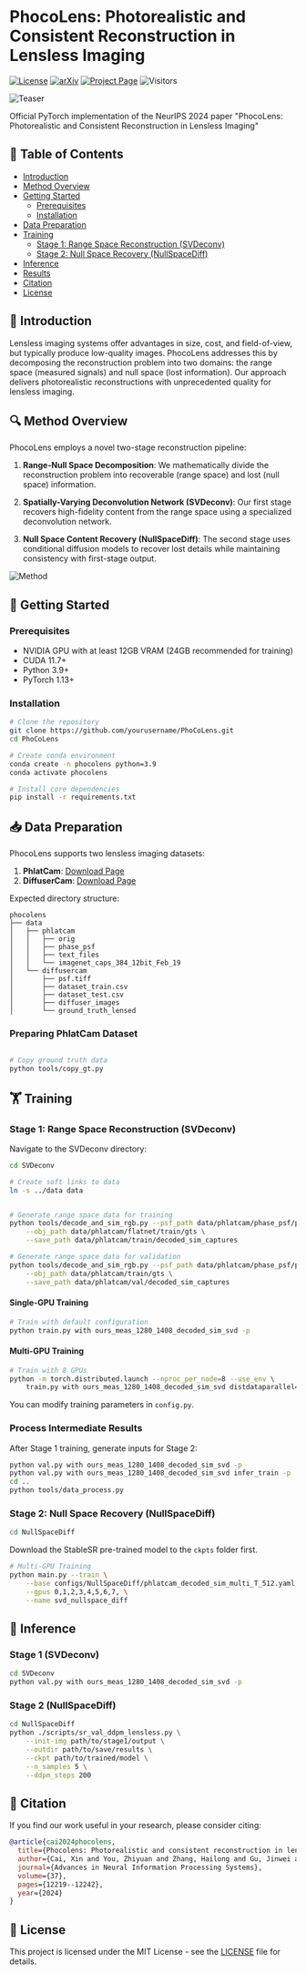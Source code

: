 # PhocoLens: Photorealistic and Consistent Reconstruction in Lensless Imaging

[![License](https://img.shields.io/badge/License-MIT-blue.svg)](LICENSE)
[![arXiv](https://img.shields.io/badge/arXiv-2409.17996-b31b1b.svg)](https://arxiv.org/abs/2409.17996)
[![Project Page](https://img.shields.io/badge/Project-Page-green)](https://phocolens.github.io/)
![Visitors](https://hits.seeyoufarm.com/api/count/incr/badge.svg?url=https://github.com/OpenImagingLab/PhoCoLens&title=Visitors)


![Teaser](Docs/lensless_teaser.jpg)

Official PyTorch implementation of the NeurIPS 2024 paper "PhocoLens: Photorealistic and Consistent Reconstruction in Lensless Imaging"

## 📌 Table of Contents
- [Introduction](#-introduction)
- [Method Overview](#-method-overview)
- [Getting Started](#-getting-started)
  - [Prerequisites](#prerequisites)
  - [Installation](#installation)
- [Data Preparation](#-data-preparation)
- [Training](#-training)
  - [Stage 1: Range Space Reconstruction (SVDeconv)](#stage-1-range-space-reconstruction-svdeconv)
  - [Stage 2: Null Space Recovery (NullSpaceDiff)](#stage-2-null-space-recovery-nullspacediff)
- [Inference](#-inference)
- [Results](#-results)
- [Citation](#-citation)
- [License](#-license)

## 🌟 Introduction

Lensless imaging systems offer advantages in size, cost, and field-of-view, but typically produce low-quality images. PhocoLens addresses this by decomposing the reconstruction problem into two domains: the range space (measured signals) and null space (lost information). Our approach delivers photorealistic reconstructions with unprecedented quality for lensless imaging.

## 🔍 Method Overview

PhocoLens employs a novel two-stage reconstruction pipeline:

1. **Range-Null Space Decomposition**: We mathematically divide the reconstruction problem into recoverable (range space) and lost (null space) information.

2. **Spatially-Varying Deconvolution Network (SVDeconv)**: Our first stage recovers high-fidelity content from the range space using a specialized deconvolution network.

3. **Null Space Content Recovery (NullSpaceDiff)**: The second stage uses conditional diffusion models to recover lost details while maintaining consistency with first-stage output.

![Method](Docs/overview.png)

## 🚀 Getting Started

### Prerequisites

- NVIDIA GPU with at least 12GB VRAM (24GB recommended for training)
- CUDA 11.7+
- Python 3.9+
- PyTorch 1.13+

### Installation

```bash
# Clone the repository
git clone https://github.com/yourusername/PhoCoLens.git
cd PhoCoLens

# Create conda environment
conda create -n phocolens python=3.9
conda activate phocolens

# Install core dependencies
pip install -r requirements.txt

```

## 📥 Data Preparation

PhocoLens supports two lensless imaging datasets:

1. **PhlatCam**: [Download Page](https://siddiquesalman.github.io/flatnet/)
2. **DiffuserCam**: [Download Page](https://waller-lab.github.io/LenslessLearning/dataset.html)

<!-- You can download them automatically:

```bash
./scripts/download_data.sh
``` -->

Expected directory structure:

```
phocolens
├── data
│   ├── phlatcam
│   │   ├── orig
│   │   ├── phase_psf
│   │   ├── text_files
│   │   └── imagenet_caps_384_12bit_Feb_19
│   └── diffusercam
│       ├── psf.tiff
│       ├── dataset_train.csv
│       ├── dataset_test.csv
│       ├── diffuser_images
│       └── ground_truth_lensed
```

### Preparing PhlatCam Dataset

```bash

# Copy ground truth data
python tools/copy_gt.py


```

## 🏋️ Training

### Stage 1: Range Space Reconstruction (SVDeconv)

Navigate to the SVDeconv directory:

```bash
cd SVDeconv

# Create soft links to data
ln -s ../data data


# Generate range space data for training
python tools/decode_and_sim_rgb.py --psf_path data/phlatcam/phase_psf/psf.npy \
    --obj_path data/phlatcam/flatnet/train/gts \
    --save_path data/phlatcam/train/decoded_sim_captures

# Generate range space data for validation
python tools/decode_and_sim_rgb.py --psf_path data/phlatcam/phase_psf/psf.npy \
    --obj_path data/phlatcam/train/gts \
    --save_path data/phlatcam/val/decoded_sim_captures
```

#### Single-GPU Training

```bash
# Train with default configuration
python train.py with ours_meas_1280_1408_decoded_sim_svd -p
```

#### Multi-GPU Training

```bash
# Train with 8 GPUs
python -m torch.distributed.launch --nproc_per_node=8 --use_env \
    train.py with ours_meas_1280_1408_decoded_sim_svd distdataparallel=True -p
```

You can modify training parameters in `config.py`.

### Process Intermediate Results

After Stage 1 training, generate inputs for Stage 2:

```bash
python val.py with ours_meas_1280_1408_decoded_sim_svd -p
python val.py with ours_meas_1280_1408_decoded_sim_svd infer_train -p
cd ..
python tools/data_process.py
```

### Stage 2: Null Space Recovery (NullSpaceDiff)

```bash
cd NullSpaceDiff
```

Download the StableSR pre-trained model to the `ckpts` folder first.

```bash
# Multi-GPU Training
python main.py --train \
    --base configs/NullSpaceDiff/phlatcam_decoded_sim_multi_T_512.yaml \
    --gpus 0,1,2,3,4,5,6,7, \
    --name svd_nullspace_diff
```

## 🧪 Inference

### Stage 1 (SVDeconv)

```bash
cd SVDeconv
python val.py with ours_meas_1280_1408_decoded_sim_svd -p
```

### Stage 2 (NullSpaceDiff)

```bash
cd NullSpaceDiff
python ./scripts/sr_val_ddpm_lensless.py \
    --init-img path/to/stage1/output \
    --outdir path/to/save/results \
    --ckpt path/to/trained/model \
    --n_samples 5 \
    --ddpm_steps 200
```


## 📜 Citation

If you find our work useful in your research, please consider citing:

```bibtex
@article{cai2024phocolens,
  title={Phocolens: Photorealistic and consistent reconstruction in lensless imaging},
  author={Cai, Xin and You, Zhiyuan and Zhang, Hailong and Gu, Jinwei and Liu, Wentao and Xue, Tianfan},
  journal={Advances in Neural Information Processing Systems},
  volume={37},
  pages={12219--12242},
  year={2024}
}
```

## 📄 License

This project is licensed under the MIT License - see the [LICENSE](LICENSE) file for details.
